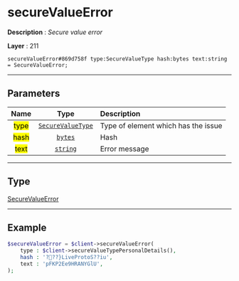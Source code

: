 # secureValueError

**Description** : *Secure value error*

**Layer** : 211

```tl
secureValueError#869d758f type:SecureValueType hash:bytes text:string = SecureValueError;
```

---

## Parameters

| Name | Type | Description |
| :---: | :---: | :--- |
| <mark>type</mark> | [`SecureValueType`](type/SecureValueType) | Type of element which has the issue |
| <mark>hash</mark> | [`bytes`](type/bytes) | Hash |
| <mark>text</mark> | [`string`](type/string) | Error message |

---

## Type

[SecureValueError](type/SecureValueError)

---

## Example

```php
$secureValueError = $client->secureValueError(
	type : $client->secureValueTypePersonalDetails(),
	hash : '???}LiveProtoS??iu',
	text : 'pFKP2Ee9HRANYGlU',
);
```